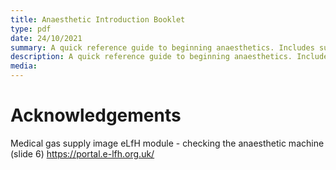```yaml
---
title: Anaesthetic Introduction Booklet
type: pdf
date: 24/10/2021
summary: A quick reference guide to beginning anaesthetics. Includes summary tables of common drugs, basics of the machine and circle system in addition to suggested reading topics.
description: A quick reference guide to beginning anaesthetics. Includes summary tables of common drugs, basics of the machine and circle system in addition to suggested reading topics.
media:
---
```


# Acknowledgements

Medical gas supply image
eLfH module - checking the anaesthetic machine (slide 6) https://portal.e-lfh.org.uk/
